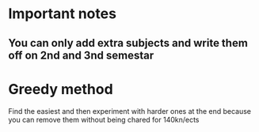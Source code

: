 # Important notes

## You can only add extra subjects and write them off on 2nd and 3nd semestar


# Greedy method

Find the easiest and then experiment with harder ones at the end because you can remove them without being chared for 140kn/ects
